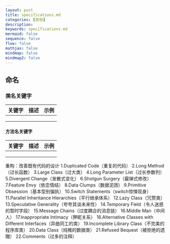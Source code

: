 ```yaml
---
layout: post
title: specifications.md
categories: [其他]
description: 
keywords: specifications.md
mermaid: false
sequence: false
flow: false
mathjax: false
mindmap: false
mindmap2: false
---
```

## 命名
### 类名关键字

| 关键字 | 描述 | 示例 |
| ------ | ---- | ---- |
|        |      |      |
|        |      |      |
|        |      |      |



#### 方法名关键字

| 关键字 | 描述 | 示例 |
| ------ | ---- | ---- |
|        |      |      |
|        |      |      |
|        |      |      |


重构：改善既有代码的设计
1.Duplicated Code（重复的代码） 
2.Long Method（过长函数） 
3.Large Class（过大类） 
4.Long Parameter List（过长参数列） 
5.Divergent Change（发散式变化） 
6.Shotgun Surgery（霰弹式修改） 
7.Feature Envy（依恋情结） 
8.Data Clumps（数据泥团） 
9.Primitive Obsession（基本型别偏执） 
10.Switch Statements（switch惊悚现身） 
11.Parallel Inheritance Hierarchies（平行继承体系） 
12.Lazy Class（冗赘类） 
13.Speculative Generality（夸夸其谈未来性） 
14.Temporary Field（令人迷惑的暂时字段） 
15.Message Chains（过度耦合的消息链） 
16.Middle Man（中间人） 
17.Inappropriate Intimacy（狎昵关系） 
18.Alternative Classes with Different Interfaces（异曲同工的类） 
19.Incomplete Library Class（不完美的程序库类） 
20.Data Class（纯稚的数据类） 
21.Refused Bequest（被拒绝的遗贈） 
22.Comments（过多的注释）
